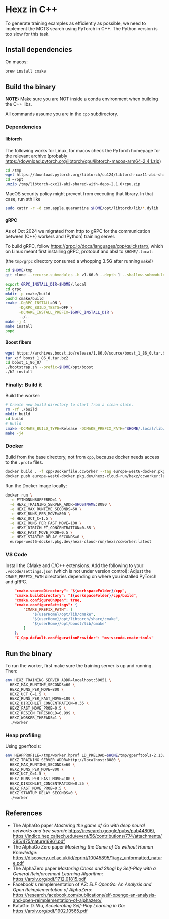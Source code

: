 # Hexz in C++

To generate training examples as efficiently as possible,
we need to implement the MCTS search using PyTorch in C++.
The Python version is too slow for this task.

## Install dependencies

On macos:

```bash
brew install cmake
```

## Build the binary

**NOTE:** Make sure you are NOT inside a conda environment when building the C++ libs.

All commands assume you are in the `cpp` subdirectory.

### Dependencies

#### libtorch

The following works for Linux, for macos check the PyTorch homepage
for the relevant archive (probably
<https://download.pytorch.org/libtorch/cpu/libtorch-macos-arm64-2.4.1.zip>)

```bash
cd /tmp
wget https://download.pytorch.org/libtorch/cu124/libtorch-cxx11-abi-shared-with-deps-2.4.1%2Bcu124.zip
cd ~/opt
unzip /tmp/libtorch-cxx11-abi-shared-with-deps-2.1.0+cpu.zip
```

MacOS security policy might prevent from executing that library. In that case, run sth like

```bash
sudo xattr -r -d com.apple.quarantine $HOME/opt/libtorch/lib/*.dylib
```

#### gRPC

As of Oct 2024 we migrated from http to gRPC for the communication between (C++) workers
and (Python) training server.

To build gRPC, follow <https://grpc.io/docs/languages/cpp/quickstart/>, which on Linux meant
first installing gRPC, protobuf and absl to `$HOME/.local`:

(the `tmp/grpc` directory consumed a whopping 3.5G after running `make`!)

```bash
cd $HOME/tmp
git clone --recurse-submodules -b v1.66.0 --depth 1 --shallow-submodules https://github.com/grpc/grpc

export GRPC_INSTALL_DIR=$HOME/.local
cd grpc
mkdir -p cmake/build
pushd cmake/build
cmake -DgRPC_INSTALL=ON \
      -DgRPC_BUILD_TESTS=OFF \
      -DCMAKE_INSTALL_PREFIX=$GRPC_INSTALL_DIR \
      ../..
make -j 4
make install
popd
```

#### Boost fibers

```bash
wget https://archives.boost.io/release/1.86.0/source/boost_1_86_0.tar.bz2
tar xjf boost_1_86_0.tar.bz2
cd boost_1_86_0/
./bootstrap.sh --prefix=$HOME/opt/boost
./b2 install
```

### Finally: Build it

Build the worker:

```bash
# Create new build directory to start from a clean slate.
rm -rf ./build
mkdir build
cd build
# Build
cmake -DCMAKE_BUILD_TYPE=Release -DCMAKE_PREFIX_PATH="$HOME/.local/lib/cmake;$HOME/opt/libtorch/share/cmake;$HOME/opt/boost/lib/cmake" .
make -j4
```

### Docker

Build from the base directory, not from `cpp`, because docker needs access to the `.proto` files.

```bash
docker build . -f cpp/Dockerfile.ccworker --tag europe-west6-docker.pkg.dev/hexz-cloud-run/hexz/ccworker:latest
docker push europe-west6-docker.pkg.dev/hexz-cloud-run/hexz/ccworker:latest
```

Run the Docker image locally:

```bash
docker run \
  -e PYTHONUNBUFFERED=1 \
  -e HEXZ_TRAINING_SERVER_ADDR=$HOSTNAME:8080 \
  -e HEXZ_MAX_RUNTIME_SECONDS=60 \
  -e HEXZ_RUNS_PER_MOVE=800 \
  -e HEXZ_UCT_C=1.5 \
  -e HEXZ_RUNS_PER_FAST_MOVE=100 \
  -e HEXZ_DIRICHLET_CONCENTRATION=0.35 \
  -e HEXZ_FAST_MOVE_PROB=0.5 \
  -e HEXZ_STARTUP_DELAY_SECONDS=0 \
  europe-west6-docker.pkg.dev/hexz-cloud-run/hexz/ccworker:latest
```

### VS Code

Install the CMake and C/C++ extensions.
Add the following to your `.vscode/settings.json` (which is not under version control):
Adjust the `CMAKE_PREFIX_PATH` directories depending on where you installed PyTorch and gRPC.

```json
    "cmake.sourceDirectory": "${workspaceFolder}/cpp",
    "cmake.buildDirectory": "${workspaceFolder}/cpp/build",
    "cmake.configureOnOpen": true,
    "cmake.configureSettings": {
        "CMAKE_PREFIX_PATH": [
            "${userHome}/opt/lib/cmake", 
            "${userHome}/opt/libtorch/share/cmake",
            "${userHome}/opt/boost/lib/cmake"
        ]
    },
    "C_Cpp.default.configurationProvider": "ms-vscode.cmake-tools"
```

## Run the binary

To run the worker, first make sure the training server is up and running. Then:

```bash
env HEXZ_TRAINING_SERVER_ADDR=localhost:50051 \
  HEXZ_MAX_RUNTIME_SECONDS=60 \
  HEXZ_RUNS_PER_MOVE=800 \
  HEXZ_UCT_C=1.5 \
  HEXZ_RUNS_PER_FAST_MOVE=100 \
  HEXZ_DIRICHLET_CONCENTRATION=0.35 \
  HEXZ_FAST_MOVE_PROB=0.5 \
  HEXZ_RESIGN_THRESHOLD=0.999 \
  HEXZ_WORKER_THREADS=1 \
  ./worker
```

### Heap profiling

Using gperftools:

```bash
env HEAPPROFILE=/tmp/worker.hprof LD_PRELOAD=$HOME/tmp/gperftools-2.13/.libs/libtcmalloc.so \
  HEXZ_TRAINING_SERVER_ADDR=http://localhost:8080 \
  HEXZ_MAX_RUNTIME_SECONDS=60 \
  HEXZ_RUNS_PER_MOVE=800 \
  HEXZ_UCT_C=1.5 \
  HEXZ_RUNS_PER_FAST_MOVE=100 \
  HEXZ_DIRICHLET_CONCENTRATION=0.35 \
  HEXZ_FAST_MOVE_PROB=0.5 \
  HEXZ_STARTUP_DELAY_SECONDS=0 \
  ./worker
```

## References

* The AlphaGo paper _Mastering the game of Go with deep neural networks and tree search_:
  <https://research.google/pubs/pub44806/>,
  <https://indico.hep.caltech.edu/event/56/contributions/774/attachments/385/475/nature16961.pdf>
* The AlphaGo Zero paper _Mastering the Game of Go without Human Knowledge_:
  <https://discovery.ucl.ac.uk/id/eprint/10045895/1/agz_unformatted_nature.pdf>
* The AlphaZero paper _Mastering Chess and Shogi by Self-Play with a General Reinforcement Learning Algorithm_:
  <https://arxiv.org/pdf/1712.01815.pdf>
* Facebook's reimplementation of AZ: _ELF OpenGo: An Analysis and Open Reimplementation of AlphaZero_:
  <https://research.facebook.com/publications/elf-opengo-an-analysis-and-open-reimplementation-of-alphazero/>
* KataGo: D. Wu, _Accelerating Self-Play Learning in Go_:
  <https://arxiv.org/pdf/1902.10565.pdf>
